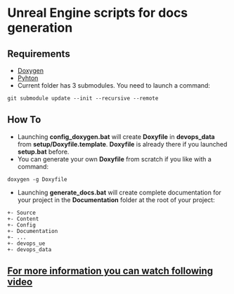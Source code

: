 # Unreal Engine scripts for docs generation

## Requirements
* [Doxygen](https://doxygen.nl)
* [Pyhton](https://doxygen.nl)
* Current folder has 3 submodules. You need to launch a command:
```
git submodule update --init --recursive --remote
```
## How To
* Launching **config_doxygen.bat** will create **Doxyfile** in **devops_data** from **setup/Doxyfile.template**. **Doxyfile** is already there if you launched **setup.bat** before.
* You can generate your own **Doxyfile** from scratch if you like with a command:
```
doxygen -g Doxyfile
```
* Launching **generate_docs.bat** will create complete documentation for your project in the **Documentation** folder at the root of your project:
```
+- Source
+- Content
+- Config
+- Documentation
+- ...
+- devops_ue
+- devops_data
```
## [For more information you can watch following video](https://youtu.be/wvy6lLt1YfY)
